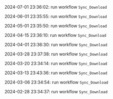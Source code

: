 2024-07-01 23:36:02: run workflow `Sync_Download` 

2024-06-01 23:35:55: run workflow `Sync_Download` 

2024-05-01 23:35:50: run workflow `Sync_Download` 

2024-04-15 23:36:10: run workflow `Sync_Download` 

2024-04-01 23:36:30: run workflow `Sync_Download` 

2024-03-28 23:37:38: run workflow `Sync_Download` 

2024-03-20 23:34:14: run workflow `Sync_Download` 

2024-03-13 23:43:36: run workflow `Sync_Download` 

2024-03-06 23:34:54: run workflow `Sync_Download` 

2024-02-28 23:34:37: run workflow `Sync_Download` 


